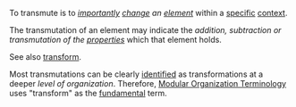 To transmute is to *[importantly](https://github.com/gcassel/Modular-Organization-Terminology/blob/master/terms/importance.md) [change](https://github.com/gcassel/Modular-Organization-Terminology/blob/master/terms/change.md) an [element](https://github.com/gcassel/Modular-Organization-Terminology/blob/master/terms/element.md)* within a [specific](https://github.com/gcassel/Modular-Organization-Terminology/blob/master/terms/specific.md) [context](https://github.com/gcassel/Modular-Organization-Terminology/blob/master/terms/context.md).

The transmutation of an element may indicate the *addition, subtraction or transmutation of the [properties](https://github.com/gcassel/Modular-Organization-Terminology/blob/master/terms/property.md)* which that element holds.

See also [transform](https://github.com/gcassel/Modular-Organization-Terminology/blob/master/terms/transmute.md).  

Most transmutations can be clearly [identified](https://github.com/gcassel/Modular-Organization-Terminology/blob/master/terms/identify.md) as transformations at a deeper *level of organization*.  Therefore, [Modular Organization Terminology](https://github.com/gcassel/Modular-Organization-Terminology/) uses "transform" as the [fundamental](https://github.com/gcassel/Modular-Organization-Terminology/blob/master/terms/fundamental.md) term.
